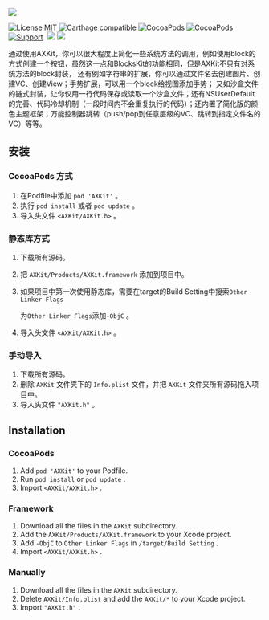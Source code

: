 [![](https://github.com/xaoxuu/AXKit/raw/master/resources/icons/header.png)](https://axkit.xaoxuu.com)

[![License MIT](https://img.shields.io/badge/license-MIT-green.svg?style=flat)](https://raw.githubusercontent.com/xaoxuu/AXKit/master/LICENSE) [![Carthage compatible](https://img.shields.io/badge/Carthage-compatible-4BC51D.svg?style=flat)](https://github.com/Carthage/Carthage) [![CocoaPods](http://img.shields.io/cocoapods/v/AXKit.svg?style=flat)](http://cocoapods.org/?q=AXKit) [![CocoaPods](http://img.shields.io/cocoapods/p/AXKit.svg?style=flat)](http://cocoapods.org/?q=AXKit) [![Support](https://img.shields.io/badge/support-iOS%208%2B%20-blue.svg?style=flat)](https://www.apple.com/nl/ios/) 
[![](https://img.shields.io/cocoapods/dt/AXKit.svg)](https://codeload.github.com/xaoxuu/AXKit/zip/master)
[![](https://img.shields.io/cocoapods/at/AXKit.svg)](https://cocoapods.org/pods/AXKit)



通过使用AXKit，你可以很大程度上简化一些系统方法的调用，例如使用block的方式创建一个按钮，虽然这一点和BlocksKit的功能相同，但是AXKit不只有对系统方法的block封装， 还有例如字符串的扩展，你可以通过文件名去创建图片、创建VC、创建View；手势扩展，可以用一个block给视图添加手势； 又如沙盒文件的链式封装，让你仅用一行代码保存或读取一个沙盒文件；还有NSUserDefault的完善、代码冷却机制（一段时间内不会重复执行的代码）；还内置了简化版的颜色主题框架；万能控制器跳转（push/pop到任意层级的VC、跳转到指定文件名的VC）等等。


## 安装

### CocoaPods 方式

1. 在Podfile中添加 `pod 'AXKit'` 。
2. 执行 `pod install` 或者 `pod update` 。
3. 导入头文件 `<AXKit/AXKit.h>` 。

### 静态库方式

1. 下载所有源码。

2. 把 `AXKit/Products/AXKit.framework` 添加到项目中。

3. 如果项目中第一次使用静态库，需要在target的Build Setting中搜索`Other Linker Flags`

   为`Other Linker Flags`添加`-ObjC` 。

4. 导入头文件 `<AXKit/AXKit.h>` 。

### 手动导入

1. 下载所有源码。
2. 删除 `AXKit` 文件夹下的 `Info.plist` 文件，并把  `AXKit` 文件夹所有源码拖入项目中。
3. 导入头文件 `"AXKit.h"` 。





## Installation

### CocoaPods

1. Add `pod 'AXKit'` to your Podfile.
2. Run `pod install` or `pod update` .
3. Import `<AXKit/AXKit.h>` .


### Framework

1. Download all the files in the `AXKit` subdirectory.
2. Add the `AXKit/Products/AXKit.framework` to your Xcode project.
3. Add `-ObjC` to `Other Linker Flags` in `/target/Build Setting` .
4. Import `<AXKit/AXKit.h>` .


### Manually

1. Download all the files in the `AXKit` subdirectory.
2. Delete `AXKit/Info.plist` and add the `AXKit/*` to your Xcode project.
3. Import `"AXKit.h"` .


<br><br><br><br>
